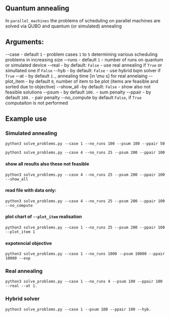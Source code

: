 

## Quantum annealing
In ```parallel_machines```  the problems of scheduling on parallel machines are solved via QUBO and quantum (or simulated) annealing

## Arguments:

--case - default ```1``` - problem cases ```1``` to ```5``` determining various scheduling problems in increasing size
--runs  - default ```1``` - number of runs on quantum or simulated device
--real - by default: ```False``` - use real annealing if ```True``` or simullated one if ```False```
--hyb - by default: ```False``` - use hybrid bqm solver if ```True```
--at - by default ```1.```, annealing time [in \mu s] for real annelaing
--plot_item - by default ```0```, number of item to be plot (items are feasible and sorted due to objective)
--show_all -by default: ```False``` - show also not feasible solutions
--psum  - by default ```100.``` - sum penalty
--ppair - by default ```100.``` - pair penalty
--no_compute by default ```False```, if ```True``` computaiton is not performed


## Example use 

### Simulated annealing

```
python3 solve_problems.py --case 1 --no_runs 100 --psum 100 --ppair 50

```

```
python3 solve_problems.py --case 4 --no_runs 25 --psum 200 --ppair 100

```

#### show all results also these not feasible

```
python3 solve_problems.py --case 4 --no_runs 25 --psum 200 --ppair 100 --show_all

```

#### read file with data only:

```
python3 solve_problems.py --case 4 --no_runs 25 --psum 200 --ppair 100 --no_compute

```

#### plot chart of ```--plot_item``` realisation


```
python3 solve_problems.py --case 1 --no_runs 25 --psum 200 --ppair 100 --plot_item 1

```



#### expotencial objective

```
python3 solve_problems.py --case 1 --no_runs 1000 --psum 10000 --ppair 10000 --exp

```



### Real annealing

```
python3 solve_problems.py --case 1 --no_runs 4 --psum 100 --ppair 100 --real --at 1.

```


### Hybrid solver

```
python3 solve_problems.py --case 1 --psum 100 --ppair 100 --hyb.

```

